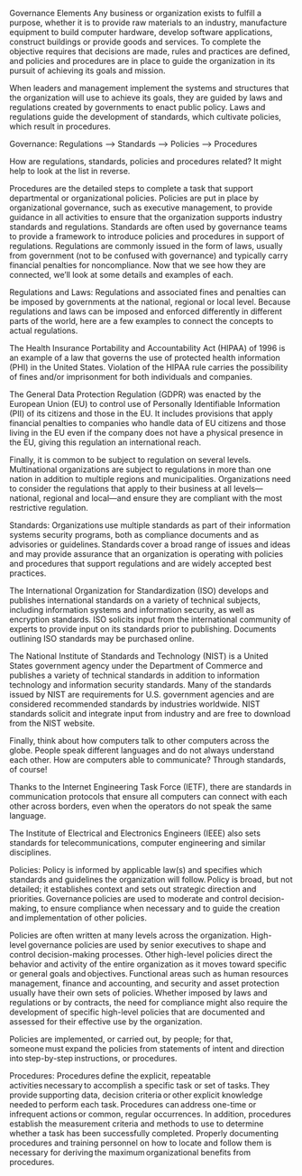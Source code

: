 Governance Elements
Any business or organization exists to fulfill a purpose, whether it is to provide raw materials to an industry, manufacture equipment to build computer hardware, develop software applications, construct buildings or provide goods and services. To complete the objective requires that decisions are made, rules and practices are defined, and policies and procedures are in place to guide the organization in its pursuit of achieving its goals and mission.

When leaders and management implement the systems and structures that the organization will use to achieve its goals, they are guided by laws and regulations created by governments to enact public policy. Laws and regulations guide the development of standards, which cultivate policies, which result in procedures.

Governance: Regulations --> Standards --> Policies --> Procedures

How are regulations, standards, policies and procedures related?  It might help to look at the list in reverse.   

Procedures are the detailed steps to complete a task that support departmental or organizational policies.
Policies are put in place by organizational governance, such as executive management, to provide guidance in all activities to ensure that the organization supports industry standards and regulations.
Standards are often used by governance teams to provide a framework to introduce policies and procedures in support of regulations.
Regulations are commonly issued in the form of laws, usually from government (not to be confused with governance) and typically carry financial penalties for noncompliance.
Now that we see how they are connected, we’ll look at some details and examples of each.

Regulations and Laws:
Regulations and associated fines and penalties can be imposed by governments at the national, regional or local level. Because regulations and laws can be imposed and enforced differently in different parts of the world, here are a few examples to connect the concepts to actual regulations.

The Health Insurance Portability and Accountability Act (HIPAA) of 1996 is an example of a law that governs the use of protected health information (PHI) in the United States. Violation of the HIPAA rule carries the possibility of fines and/or imprisonment for both individuals and companies.

The General Data Protection Regulation (GDPR) was enacted by the European Union (EU) to control use of Personally Identifiable Information (PII) of its citizens and those in the EU. It includes provisions that apply financial penalties to companies who handle data of EU citizens and those living in the EU even if the company does not have a physical presence in the EU, giving this regulation an international reach.

Finally, it is common to be subject to regulation on several levels. Multinational organizations are subject to regulations in more than one nation in addition to multiple regions and municipalities. Organizations need to consider the regulations that apply to their business at all levels—national, regional and local—and ensure they are compliant with the most restrictive regulation.



Standards:
Organizations use multiple standards as part of their information systems security programs, both as compliance documents and as advisories or guidelines. Standards cover a broad range of issues and ideas and may provide assurance that an organization is operating with policies and procedures that support regulations and are widely accepted best practices.

The International Organization for Standardization (ISO) develops and publishes international standards on a variety of technical subjects, including information systems and information security, as well as encryption standards. ISO solicits input from the international community of experts to provide input on its standards prior to publishing. Documents outlining ISO standards may be purchased online.

The National Institute of Standards and Technology (NIST) is a United States government agency under the Department of Commerce and publishes a variety of technical standards in addition to information technology and information security standards. Many of the standards issued by NIST are requirements for U.S. government agencies and are considered recommended standards by industries worldwide. NIST standards solicit and integrate input from industry and are free to download from the NIST website.

Finally, think about how computers talk to other computers across the globe. People speak different languages and do not always understand each other. How are computers able to communicate? Through standards, of course!

Thanks to the Internet Engineering Task Force (IETF), there are standards in communication protocols that ensure all computers can connect with each other across borders, even when the operators do not speak the same language.

The Institute of Electrical and Electronics Engineers (IEEE) also sets standards for telecommunications, computer engineering and similar disciplines.




Policies:
Policy is informed by applicable law(s) and specifies which standards and guidelines the organization will follow. Policy is broad, but not detailed; it establishes context and sets out strategic direction and priorities. Governance policies are used to moderate and control decision-making, to ensure compliance when necessary and to guide the creation and implementation of other policies.

Policies are often written at many levels across the organization. High-level governance policies are used by senior executives to shape and control decision-making processes. Other high-level policies direct the behavior and activity of the entire organization as it moves toward specific or general goals and objectives. Functional areas such as human resources management, finance and accounting, and security and asset protection usually have their own sets of policies. Whether imposed by laws and regulations or by contracts, the need for compliance might also require the development of specific high-level policies that are documented and assessed for their effective use by the organization.

Policies are implemented, or carried out, by people; for that, someone must expand the policies from statements of intent and direction into step-by-step instructions, or procedures.




Procedures:
Procedures define the explicit, repeatable activities necessary to accomplish a specific task or set of tasks. They provide supporting data, decision criteria or other explicit knowledge needed to perform each task. Procedures can address one-time or infrequent actions or common, regular occurrences. In addition, procedures establish the measurement criteria and methods to use to determine whether a task has been successfully completed. Properly documenting procedures and training personnel on how to locate and follow them is necessary for deriving the maximum organizational benefits from procedures.